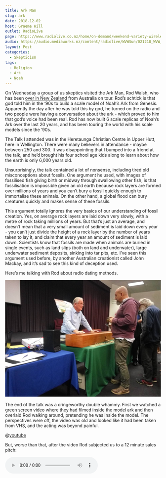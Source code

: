 ```yaml
---
title: Ark Man
slug: ark
date: 2018-12-02
host: Graeme Hill
outlet: RadioLive
page: https://www.radiolive.co.nz/home/on-demand/weekend-variety-wireless/2018/11/weekend-variety-wireless--in-case-you-missed-sunday-021218.html
audio: https://audio.mediaworks.nz/content/radiolive/WVWSun/021218_WVW_SKepticalthoughts.mp3
layout: Post
categories:
  - Skepticism
tags:
  - Religion
  - Ark
  - Noah
---
```


On Wednesday a group of us skeptics visited the Ark Man, Rod Walsh, who has been [over in New Zealand](https://creation.com/ark-man-tour-of-nz-with-rod-walsh) from Australia on tour. Rod’s schtick is that god told him in the ‘90s to build a scale model of Noah’s Ark from Genesis. Apparently the day after he was told this by god, he turned on the radio and two people were having a conversation about the ark - which proved to him that god’s voice had been real. Rod has now built 6 scale replicas of Noah’s Ark over the last 20 years, and has been touring the world with his scale models since the ‘90s.

<!-- more -->

The Talk I attended was in the Heretaunga Christian Centre in Upper Hutt, here in Wellington. There were many believers in attendance - maybe between 250 and 300. It was disappointing that I bumped into a friend at the talk, and he’d brought his four school age kids along to learn about how the earth is only 6,000 years old.

Unsurprisingly, the talk contained a lot of nonsense, including tired old misconceptions about fossils. One argument he used, with images of fossilised fish giving birth or midway through swallowing other fish, is that fossilisation is impossible given an old earth because rock layers are formed over millions of years and you can’t bury a fossil quickly enough to immortalise these animals. On the other hand, a global flood can bury creatures quickly and makes sense of these fossils.

This argument totally ignores the very basics of our understanding of fossil creation. Yes, on average rock layers are laid down very slowly, with a metre of rock taking millions of years. But that’s just an average, and doesn’t mean that a very small amount of sediment is laid down every year - you can’t just divide the height of a rock layer by the number of years taken to lay it, and claim that every year an amount of sediment is laid down. Scientists know that fossils are made when animals are buried in single events, such as land slips (both on land and underwater), large underwater sediment deposits, sinking into tar pits, etc. I’ve seen this argument used before, by another Australian creationist called John Mackay, and it’s sad to see this kind of deception used.

Here’s me talking with Rod about radio dating methods.

![Chatting](./images/46995988_287108111914527_8172235991533223936_n.jpg)

The end of the talk was a cringeworthy double whammy. First we watched a green screen video where they had filmed inside the model ark and then overlaid Rod walking around, pretending he was inside the model. The perspectives were off, the video was old and looked like it had been taken from VHS, and the acting was beyond painful.

@[youtube](https://youtu.be/U9FnYvxoEL4?t=1515)

But, worse than that, after the video Rod subjected us to a 12 minute sales pitch:

<audio controls src="/media/audio/skepticism/ArkMan.mp3" />

The queue for buying merchandise after this sales pitch was pretty long, which was sad to see. I feel sorry for people who are given the hard sell and then feel pressured into buying stuff, and possibly even more sorry for those who purchased books and DVDs willingly.

We went to the pub afterwards, and Dan confessed that he’d tried to shut the door of the model ark and it came off in his hand. Apparently it was attached with Blu Tack!

![Door](./images/IMG_3773.jpg)
